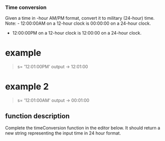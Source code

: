 ### Time conversion

Given a time in -hour AM/PM format, convert it to military (24-hour) time.
Note: - 12:00:00AM on a 12-hour clock is 00:00:00 on a 24-hour clock.
- 12:00:00PM on a 12-hour clock is 12:00:00 on a 24-hour clock.

# example
> s= '12:01:00PM'
> output -> 12:01:00

# example 2
> s= '12:01:00AM'
> output -> 00:01:00

## function description
Complete the timeConversion function in the editor below. It should return a new string representing the input time in 24 hour format.